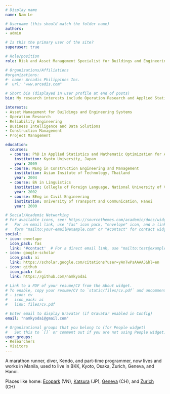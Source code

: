 ```yaml
---
# Display name
name: Nam Le

# Username (this should match the folder name)
authors:
- admin

# Is this the primary user of the site?
superuser: true

# Role/position
role: Risk and Asset Management Specialist for Buildings and Engineering Systems

# Organizations/Affiliations
#organizations:
#- name: Arcadis Philippines Inc.
#  url: "www.arcadis.com"

# Short bio (displayed in user profile at end of posts)
bio: My research interests include Operation Research and Applied Statistics for Asset Management of Buildings and Engineering Systems.

interests:
- Asset Management for Buildings and Engineering Systems
- Operation Research
- Reliability Engineering
- Business Intelligence and Data Solutions
- Construction Management
- Project Management

education:
  courses:
  - course: PhD in Applied Statistics and Mathematic Optimization for Asset Management of Buildings and Engineering Systems
    institution: Kyoto University, Japan
    year: 2009
  - course: MEng in Construction Engineering and Management
    institution: Asian Insitute of Technology, Thailand
    year: 2004
  - course: BA in Linguistics
    institution: Collegle of Foreign Language, National University of Vietnam
    year: 2002
  - course: BEng in Civil Engineering
    institution: University of Transport and Communication, Hanoi
    year: 2000

# Social/Academic Networking
# For available icons, see: https://sourcethemes.com/academic/docs/widgets/#icons
#   For an email link, use "fas" icon pack, "envelope" icon, and a link in the
#   form "mailto:your-email@example.com" or "#contact" for contact widget.
social:
- icon: envelope
  icon_pack: fas
  link: '#contact'  # For a direct email link, use "mailto:test@example.org".
- icon: google-scholar
  icon_pack: ai
  link: https://scholar.google.com/citations?user=yAnTwPsAAAAJ&hl=en
- icon: github
  icon_pack: fab
  link: https://github.com/namkyodai

# Link to a PDF of your resume/CV from the About widget.
# To enable, copy your resume/CV to `static/files/cv.pdf` and uncomment the lines below.
# - icon: cv
#   icon_pack: ai
#   link: files/cv.pdf

# Enter email to display Gravatar (if Gravatar enabled in Config)
email: "namkyodai@gmail.com"

# Organizational groups that you belong to (for People widget)
#   Set this to `[]` or comment out if you are not using People widget.
user_groups:
- Researchers
- Visitors
---
```


A marathon runner, diver, Kendo, and part-time programmer, now lives and works in Manila, used to live in BKK, Kyoto, Osaka, Zurich, Geneva, and Hanoi.

Places like home: [Ecopark](http://ecopark.com.vn/en/) (VN), [Katsura](https://en.wikipedia.org/wiki/Katsura,_Kyoto) (JP), [Geneva](https://en.wikipedia.org/wiki/Geneva) (CH), and [Zurich](https://en.wikipedia.org/wiki/Z%C3%BCrich) (CH)
